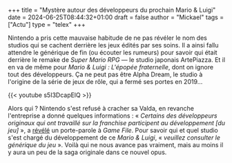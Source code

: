 +++
title = "Mystère autour des développeurs du prochain Mario & Luigi"
date = 2024-06-25T08:44:32+01:00
draft = false
author = "Mickael"
tags = ["Actu"]
type = "telex"
+++

Nintendo a pris cette mauvaise habitude de ne pas révéler le nom des studios qui se cachent derrière les jeux édités par ses soins. Il a ainsi fallu attendre le générique de fin (ou écouter les rumeurs) pour savoir qui était derrière le remake de *Super Mario RPG* — le studio japonais ArtePiazza. Et il en va de même pour *Mario & Luigi : L'épopée fraternelle*, dont on ignore tout des développeurs. Ça ne peut pas être Alpha Dream, le studio à l'origine de la série de jeux de rôle, qui a fermé ses portes en 2019…

{{< youtube s5I3DcapElQ >}} 

Alors qui ? Nintendo s'est refusé à cracher sa Valda, en revanche l'entreprise a donné quelques informations : « *Certains des développeurs originaux qui ont travaillé sur la franchise participent au développement [du jeu]* », a [révélé](https://www.videogameschronicle.com/news/nintendo-wont-reveal-mario-luigis-new-developer-but-says-original-staff-are-invovled/) un porte-parole à *Game File*. Pour savoir qui et quel studio s'est chargé du développement de ce *Mario & Luigi*, « *veuillez consulter le générique du jeu* ». Voilà qui ne nous avance pas vraiment, mais au moins il y aura un peu de la saga originale dans ce nouvel opus.